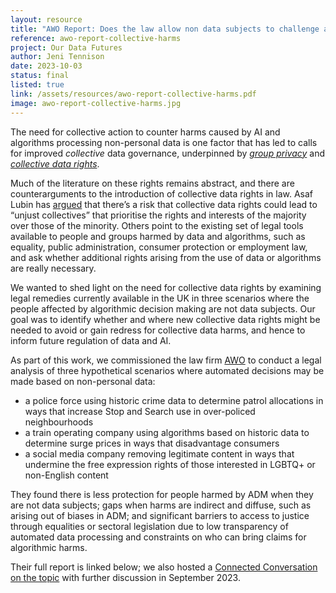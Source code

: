```yaml
---
layout: resource
title: "AWO Report: Does the law allow non data subjects to challenge algorithmic harms?"
reference: awo-report-collective-harms
project: Our Data Futures
author: Jeni Tennison
date: 2023-10-03
status: final
listed: true
link: /assets/resources/awo-report-collective-harms.pdf
image: awo-report-collective-harms.jpg
---
```

The need for collective action to counter harms caused by AI and algorithms processing non-personal data is one factor that has led to calls for improved _collective_ data governance, underpinned by _[group privacy](https://www.stiftung-nv.de/sites/default/files/group-privacy-2017-authors-draft-manuscript.pdf)_ and _[collective data rights](https://www.templelawreview.org/essay/collective-data-rights-and-their-possible-abuse/)_.

Much of the literature on these rights remains abstract, and there are counterarguments to the introduction of collective data rights in law. Asaf Lubin has [argued](https://www.templelawreview.org/essay/collective-data-rights-and-their-possible-abuse/) that there’s a risk that collective data rights could lead to “unjust collectives” that prioritise the rights and interests of the majority over those of the minority. Others point to the existing set of legal tools available to people and groups harmed by data and algorithms, such as equality, public administration, consumer protection or employment law, and ask whether additional rights arising from the use of data or algorithms are really necessary.

We wanted to shed light on the need for collective data rights by examining legal remedies currently available in the UK in three scenarios where the people affected by algorithmic decision making are not data subjects. Our goal was to identify whether and where new collective data rights might be needed to avoid or gain redress for collective data harms, and hence to inform future regulation of data and AI.

As part of this work, we commissioned the law firm [AWO](https://www.awo.agency/) to conduct a legal analysis of three hypothetical scenarios where automated decisions may be made based on non-personal data:

* a police force using historic crime data to determine patrol allocations in ways that increase Stop and Search use in over-policed neighbourhoods
* a train operating company using algorithms based on historic data to determine surge prices in ways that disadvantage consumers
* a social media company removing legitimate content in ways that undermine the free expression rights of those interested in LGBTQ+ or non-English content

They found there is less protection for people harmed by ADM when they are not data subjects; gaps when harms are indirect and diffuse, such as arising out of biases in ADM; and significant barriers to access to justice through equalities or sectoral legislation due to low transparency of automated data processing and constraints on who can bring claims for algorithmic harms.

Their full report is linked below; we also hosted a [Connected Conversation on the topic](https://connectedbydata.org/events/2023-09-27-connected-conversation-collective-data-rights) with further discussion in September 2023.